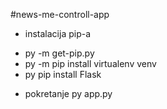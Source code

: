 #news-me-controll-app


* instalacija pip-a 
- py -m get-pip.py
- py -m pip install virtualenv venv
- py pip install Flask


* pokretanje py app.py 